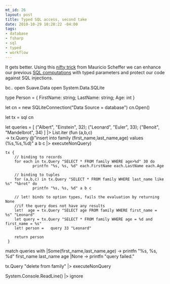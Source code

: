 ```yaml
--- 
mt_id: 26
layout: post
title: Typed SQL access, second take
date: 2010-10-29 10:28:22 -04:00
tags:
- database
- fsharp
- sql
- typed
- workflow
---
```

 It gets better. Using this <a href="http://bugsquash.blogspot.com/2010/07/abusing-printfformat-in-f.html">nifty trick</a> from Mauricio Scheffer we can enhance our previous <a href="http://ademar.name/blog/2010/10/a-recipe-for-typed-sql-databas.html">SQL computations</a> with typed parameters and protect our code against SQL injections.

bc.. 
open Suave.Data
open System.Data.SQLite

type Person  = { FirstName: string; LastName: string; Age: int }

let cn = new SQLiteConnection("Data Source = database")
cn.Open()

let tx = sql cn

let queries = 
    [ 
        ("Albert", "Einstein", 32);
        ("Leonard", "Euler", 33);
        ("Benoit", "Mandelbrot", 34)
    ]
    |> List.iter (fun (a,b,c)  
                    -> tx.Query @"insert into family (first_name,last_name,age) 
                                                    values (%s,%s,%d)" a b c 
                    |> executeNonQuery)
    
    tx { 
        // binding to records
        for each in tx.Query "SELECT * FROM family WHERE age>%d" 30 do
                printfn "%s, %s, %d" each.FirstName each.LastName each.Age

        // binding to tuples       
        for (a,b,c) in tx.Query "SELECT * FROM family WHERE last_name like %s" "%brot" do
                printfn "%s, %s, %d" a b c
        
        // let! binds to option types, fails the evaluation by returning None 
        //if the query does not have any results
        let!  age = tx.Query "SELECT age FROM family WHERE first_name = %s" "Leonard"
        let query = tx.Query "SELECT * FROM family WHERE age = %d and first_name = %s"
        let! person =   query 33 "Leonard" 

        return person
     }

match queries with 
|Some(first_name,last_name,age) -> printfn "%s, %s, %d" first_name last_name age
|None -> printfn "query failed."

tx.Query "delete from family" |> executeNonQuery

System.Console.ReadLine() |> ignore 
